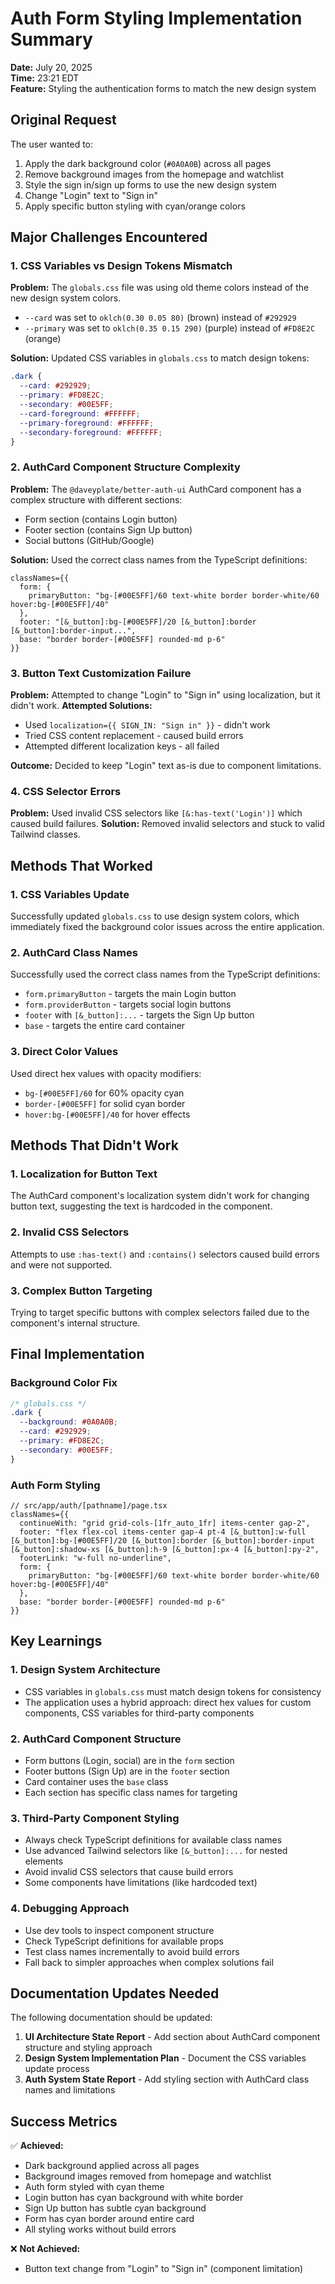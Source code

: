 # Auth Form Styling Implementation Summary

**Date:** July 20, 2025  
**Time:** 23:21 EDT  
**Feature:** Styling the authentication forms to match the new design system

## Original Request

The user wanted to:
1. Apply the dark background color (`#0A0A0B`) across all pages
2. Remove background images from the homepage and watchlist
3. Style the sign in/sign up forms to use the new design system
4. Change "Login" text to "Sign in"
5. Apply specific button styling with cyan/orange colors

## Major Challenges Encountered

### 1. CSS Variables vs Design Tokens Mismatch
**Problem:** The `globals.css` file was using old theme colors instead of the new design system colors.
- `--card` was set to `oklch(0.30 0.05 80)` (brown) instead of `#292929`
- `--primary` was set to `oklch(0.35 0.15 290)` (purple) instead of `#FD8E2C` (orange)

**Solution:** Updated CSS variables in `globals.css` to match design tokens:
```css
.dark {
  --card: #292929;
  --primary: #FD8E2C;
  --secondary: #00E5FF;
  --card-foreground: #FFFFFF;
  --primary-foreground: #FFFFFF;
  --secondary-foreground: #FFFFFF;
}
```

### 2. AuthCard Component Structure Complexity
**Problem:** The `@daveyplate/better-auth-ui` AuthCard component has a complex structure with different sections:
- Form section (contains Login button)
- Footer section (contains Sign Up button)
- Social buttons (GitHub/Google)

**Solution:** Used the correct class names from the TypeScript definitions:
```tsx
classNames={{
  form: {
    primaryButton: "bg-[#00E5FF]/60 text-white border border-white/60 hover:bg-[#00E5FF]/40"
  },
  footer: "[&_button]:bg-[#00E5FF]/20 [&_button]:border [&_button]:border-input...",
  base: "border border-[#00E5FF] rounded-md p-6"
}}
```

### 3. Button Text Customization Failure
**Problem:** Attempted to change "Login" to "Sign in" using localization, but it didn't work.
**Attempted Solutions:**
- Used `localization={{ SIGN_IN: "Sign in" }}` - didn't work
- Tried CSS content replacement - caused build errors
- Attempted different localization keys - all failed

**Outcome:** Decided to keep "Login" text as-is due to component limitations.

### 4. CSS Selector Errors
**Problem:** Used invalid CSS selectors like `[&:has-text('Login')]` which caused build failures.
**Solution:** Removed invalid selectors and stuck to valid Tailwind classes.

## Methods That Worked

### 1. CSS Variables Update
Successfully updated `globals.css` to use design system colors, which immediately fixed the background color issues across the entire application.

### 2. AuthCard Class Names
Successfully used the correct class names from the TypeScript definitions:
- `form.primaryButton` - targets the main Login button
- `form.providerButton` - targets social login buttons  
- `footer` with `[&_button]:...` - targets the Sign Up button
- `base` - targets the entire card container

### 3. Direct Color Values
Used direct hex values with opacity modifiers:
- `bg-[#00E5FF]/60` for 60% opacity cyan
- `border-[#00E5FF]` for solid cyan border
- `hover:bg-[#00E5FF]/40` for hover effects

## Methods That Didn't Work

### 1. Localization for Button Text
The AuthCard component's localization system didn't work for changing button text, suggesting the text is hardcoded in the component.

### 2. Invalid CSS Selectors
Attempts to use `:has-text()` and `:contains()` selectors caused build errors and were not supported.

### 3. Complex Button Targeting
Trying to target specific buttons with complex selectors failed due to the component's internal structure.

## Final Implementation

### Background Color Fix
```css
/* globals.css */
.dark {
  --background: #0A0A0B;
  --card: #292929;
  --primary: #FD8E2C;
  --secondary: #00E5FF;
}
```

### Auth Form Styling
```tsx
// src/app/auth/[pathname]/page.tsx
classNames={{
  continueWith: "grid grid-cols-[1fr_auto_1fr] items-center gap-2",
  footer: "flex flex-col items-center gap-4 pt-4 [&_button]:w-full [&_button]:bg-[#00E5FF]/20 [&_button]:border [&_button]:border-input [&_button]:shadow-xs [&_button]:h-9 [&_button]:px-4 [&_button]:py-2",
  footerLink: "w-full no-underline",
  form: {
    primaryButton: "bg-[#00E5FF]/60 text-white border border-white/60 hover:bg-[#00E5FF]/40"
  },
  base: "border border-[#00E5FF] rounded-md p-6"
}}
```

## Key Learnings

### 1. Design System Architecture
- CSS variables in `globals.css` must match design tokens for consistency
- The application uses a hybrid approach: direct hex values for custom components, CSS variables for third-party components

### 2. AuthCard Component Structure
- Form buttons (Login, social) are in the `form` section
- Footer buttons (Sign Up) are in the `footer` section  
- Card container uses the `base` class
- Each section has specific class names for targeting

### 3. Third-Party Component Styling
- Always check TypeScript definitions for available class names
- Use advanced Tailwind selectors like `[&_button]:...` for nested elements
- Avoid invalid CSS selectors that cause build errors
- Some components have limitations (like hardcoded text)

### 4. Debugging Approach
- Use dev tools to inspect component structure
- Check TypeScript definitions for available props
- Test class names incrementally to avoid build errors
- Fall back to simpler approaches when complex solutions fail

## Documentation Updates Needed

The following documentation should be updated:

1. **UI Architecture State Report** - Add section about AuthCard component structure and styling approach
2. **Design System Implementation Plan** - Document the CSS variables update process
3. **Auth System State Report** - Add styling section with AuthCard class names and limitations

## Success Metrics

✅ **Achieved:**
- Dark background applied across all pages
- Background images removed from homepage and watchlist
- Auth form styled with cyan theme
- Login button has cyan background with white border
- Sign Up button has subtle cyan background
- Form has cyan border around entire card
- All styling works without build errors

❌ **Not Achieved:**
- Button text change from "Login" to "Sign in" (component limitation) 